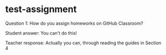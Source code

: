 # test-assignment

Question 1: How do you assign homeworks on GitHub Classroom?

Student answer: You can't do this!

Teacher response: Actually you can, through reading the guides in Section 4
